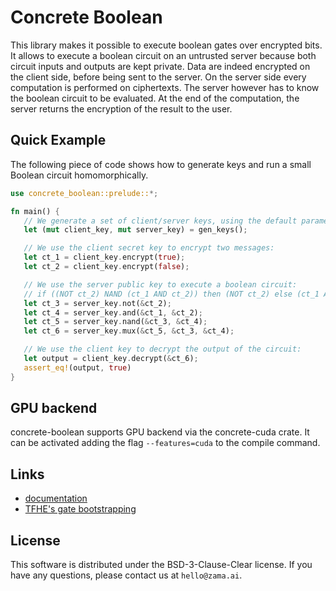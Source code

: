 # Concrete Boolean

This library makes it possible to execute boolean gates over encrypted bits. 
It allows to execute a boolean circuit on an untrusted server because both circuit inputs and outputs are kept private.
Data are indeed encrypted on the client side, before being sent to the server.
On the server side every computation is performed on ciphertexts.
The server however has to know the boolean circuit to be evaluated.
At the end of the computation, the server returns the encryption of the result to the user.

## Quick Example
 The following piece of code shows how to generate keys and run a small Boolean circuit
 homomorphically.

 ```Rust
use concrete_boolean::prelude::*;

fn main() {
    // We generate a set of client/server keys, using the default parameters:
    let (mut client_key, mut server_key) = gen_keys();

    // We use the client secret key to encrypt two messages:
    let ct_1 = client_key.encrypt(true);
    let ct_2 = client_key.encrypt(false);

    // We use the server public key to execute a boolean circuit:
    // if ((NOT ct_2) NAND (ct_1 AND ct_2)) then (NOT ct_2) else (ct_1 AND ct_2)
    let ct_3 = server_key.not(&ct_2);
    let ct_4 = server_key.and(&ct_1, &ct_2);
    let ct_5 = server_key.nand(&ct_3, &ct_4);
    let ct_6 = server_key.mux(&ct_5, &ct_3, &ct_4);

    // We use the client key to decrypt the output of the circuit:
    let output = client_key.decrypt(&ct_6);
    assert_eq!(output, true)
}
 ```

## GPU backend
concrete-boolean supports GPU backend via the concrete-cuda crate. It can be activated adding the 
flag `--features=cuda` to the compile command.  


## Links

- [documentation](https://docs.zama.ai/concrete/boolean-lib)
- [TFHE's gate bootstrapping](https://eprint.iacr.org/2018/421.pdf)

## License

This software is distributed under the BSD-3-Clause-Clear license. If you have any questions,
please contact us at `hello@zama.ai`.

